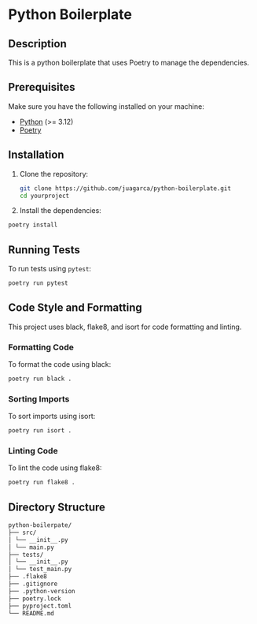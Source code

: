 # Python Boilerplate

## Description

This is a python boilerplate that uses Poetry to manage the dependencies.

## Prerequisites

Make sure you have the following installed on your machine:

- [Python](https://www.python.org/downloads/) (>= 3.12)
- [Poetry](https://python-poetry.org/docs/#installation)

## Installation

1. Clone the repository:

   ```sh
   git clone https://github.com/juagarca/python-boilerplate.git
   cd yourproject
   ```

2. Install the dependencies:

```sh
poetry install
```

## Running Tests

To run tests using `pytest`:

```sh
poetry run pytest
```

## Code Style and Formatting

This project uses black, flake8, and isort for code formatting and linting.

### Formatting Code

To format the code using black:

```sh
poetry run black .
```

### Sorting Imports

To sort imports using isort:

```sh
poetry run isort .
```

### Linting Code

To lint the code using flake8:

```sh
poetry run flake8 .
```

## Directory Structure

```sh
python-boilerpate/
├── src/
│ └── __init__.py
│ └── main.py
├── tests/
│ └── __init__.py
│ └── test_main.py
├── .flake8
├── .gitignore
├── .python-version
├── poetry.lock
├── pyproject.toml
└── README.md
```
